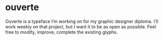 ouverte
=======

Ouverte is a typeface I’m working on for my graphic designer diploma. 
I’ll work weekly on that project, but I want it to be as open as possible. 
Feel free to modify, improve, complete the existing glyphs.
